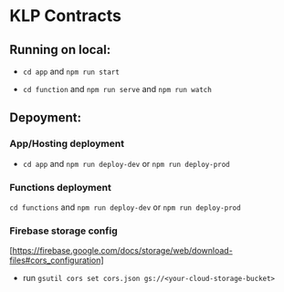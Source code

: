 # KLP Contracts

## Running on local:

- `cd app` and `npm run start`

- `cd function` and `npm run serve` and `npm run watch`

## Depoyment:

### App/Hosting deployment

- `cd app` and `npm run deploy-dev` or `npm run deploy-prod`

### Functions deployment

`cd functions` and `npm run deploy-dev` or `npm run deploy-prod`

### Firebase storage config

[https://firebase.google.com/docs/storage/web/download-files#cors_configuration]

- run `gsutil cors set cors.json gs://<your-cloud-storage-bucket>`
